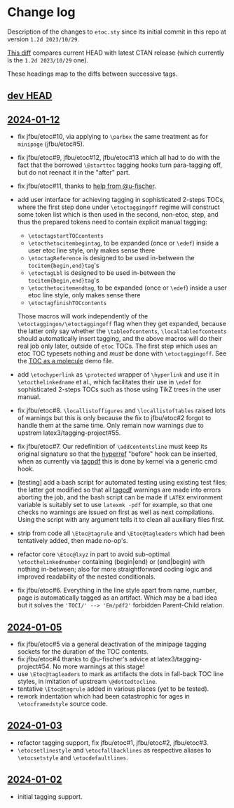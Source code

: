# Change log

Description of the changes to `etoc.sty` since its initial commit in this repo at version `1.2d 2023/10/29`.

[This diff](https://github.com/jfbu/etoc/compare/1.2d-2023-10-29...HEAD) compares current HEAD with latest CTAN release (which currently is the `1.2d 2023/10/29` one).

These headings map to the diffs between successive tags.

## [dev HEAD]

## [2024-01-12]

- fix jfbu/etoc#10, via applying to `\parbox` the same treatment as for `minipage` (jfbu/etoc#5).
- fix jfbu/etoc#9, jfbu/etoc#12, jfbu/etoc#13 which all had to do with the fact that the borrowed `\@starttoc` tagging hooks turn para-tagging off, but do not reenact it in the "after" part.
- fix jfbu/etoc#11, thanks to [help from @u-fischer](https://github.com/jfbu/etoc/issues/11#issuecomment-1888089994).
- add user interface for achieving tagging in sophisticated 2-steps TOCs, where the first step done under `\etoctaggingoff` regime will construct some token list which is then used in the second, non-etoc, step, and thus the prepared tokens need to contain explicit manual tagging:
  - `\etoctagstartTOCcontents`
  - `\etocthetocitembegintag`, to be expanded (once or `\edef`) inside a user etoc line style, only makes sense there
  - `\etoctagReference` is designed to be used in-between the `tocitem{begin,end}tag`'s
  - `\etoctagLbl` is designed to be used in-between the `tocitem{begin,end}tag`'s
  - `\etocthetocitemendtag`, to be expanded (once or `\edef`) inside a user etoc line style, only makes sense there
  - `\etoctagfinishTOCcontents`

  Those macros will work independently of the `\etoctaggingon/\etoctaggingoff` flag when they get expanded, because the latter only say whether the `\tableofcontents`, `\localtableofcontents` should automatically insert tagging, and the above macros will do their real job only later, outside of `etoc` TOCs.  The first step which uses an etoc TOC typesets nothing and *must* be done with `\etoctaggingoff`.  See the [TOC as a molecule](/issuetesting/test_tagging_toc_as_molecule.tex) demo file.
- add `\etochyperlink` as `\protected` wrapper of `\hyperlink` and use it in `\etocthelinkedname` et al., which facilitates their use in `\edef` for sophisticated 2-steps TOCs such as those using TikZ trees in the user manual.
- fix jfbu/etoc#8.  `\locallistoffigures` and `\locallistoftables` raised lots of warnings but this is only because the fix to jfbu/etoc#2 forgot to handle them at the same time.  Only remain now warnings due to upstrem latex3/tagging-project#55.
- fix jfbu/etoc#7.  Our redefinition of `\addcontentsline` must keep its original signature so that the [hyperref](https://github.com/latex3/hyperref) "before" hook can be inserted, when as currently via [tagpdf](https://github.com/latex3/tagpdf) this is done by kernel via a generic cmd hook.
- [testing] add a bash script for automated testing using existing test files; the latter got modified so that all [tagpdf](https://github.com/latex3/tagpdf) warnings are made into errors aborting the job, and the bash script can be made if `LATEX` environment variable is suitably set to use `latexmk -pdf` for example, so that one checks no warnings are issued on first as well as next compilations.  Using the script with any argument tells it to clean all auxiliary files first.
- strip from code all `\Etoc@tagrule` and `\Etoc@tagleaders` which had been tentatively added, then made no-op's.
- refactor core `\Etoc@lxyz` in part to avoid sub-optimal `\etocthelinkednumber` containing (begin|end) or (end|begin) with nothing in-between; also for more straightforward coding logic and improved readability of the nested conditionals.
- fix jfbu/etoc#6.  Everything in the line style apart from name, number, page is automatically tagged as an artifact.  Which may be a bad idea but it solves the `'TOCI/' --> 'Em/pdf2'` forbidden Parent-Child relation.

## [2024-01-05]

- fix jfbu/etoc#5 via a general deactivation of the minipage tagging sockets for the duration of the TOC contents.
- fix jfbu/etoc#4 thanks to @u-fischer's advice at latex3/tagging-project#54.  No more warnings at this stage!
- use `\Etoc@tagleaders` to mark as artifacts the dots in fall-back TOC line styles, in imitation of upstream `\@dottedtocline`.
- tentative `\Etoc@tagrule` added in various places (yet to be tested).
- rework indentation which had been catastrophic for ages in `\etocframedstyle` source code.

## [2024-01-03]

- refactor tagging support, fix jfbu/etoc#1, jfbu/etoc#2, jfbu/etoc#3.
- `\etocsetlinestyle` and `\etocfallbacklines` as respective aliases to `\etocsetstyle` and `\etocdefaultlines`.

## [2024-01-02]

- initial tagging support.


[dev HEAD]: https://github.com/jfbu/etoc/compare/2024-01-12...HEAD
[2024-01-12]: https://github.com/jfbu/etoc/compare/2024-01-05...2024-01-12
[2024-01-05]: https://github.com/jfbu/etoc/compare/2024-01-03...2024-01-05
[2024-01-03]: https://github.com/jfbu/etoc/compare/2024-01-02...2024-01-03
[2024-01-02]: https://github.com/jfbu/etoc/compare/1.2d-2023-10-29...2024-01-02

